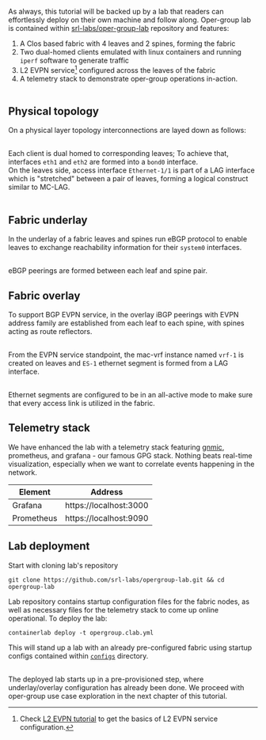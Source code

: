 <script type="text/javascript" src="https://cdn.jsdelivr.net/gh/hellt/drawio-js@main/embed2.js" async></script>

As always, this tutorial will be backed up by a lab that readers can effortlessly deploy on their own machine and follow along. Oper-group lab is contained within [srl-labs/oper-group-lab](https://github.com/srl-labs/opergroup-lab) repository and features:

1. A Clos based fabric with 4 leaves and 2 spines, forming the fabric
2. Two dual-homed clients emulated with linux containers and running `iperf` software to generate traffic
3. L2 EVPN service[^1] configured across the leaves of the fabric
4. A telemetry stack to demonstrate oper-group operations in-action.

<div class="mxgraph" style="max-width:100%;border:1px solid transparent;margin:0 auto; display:block;" data-mxgraph="{&quot;page&quot;:0,&quot;zoom&quot;:3,&quot;highlight&quot;:&quot;#0000ff&quot;,&quot;nav&quot;:true,&quot;check-visible-state&quot;:true,&quot;resize&quot;:true,&quot;url&quot;:&quot;https://raw.githubusercontent.com/srl-labs/learn-srlinux/diagrams/opergroup.drawio&quot;}"></div>

## Physical topology
On a physical layer topology interconnections are layed down as follows:
<div class="mxgraph" style="max-width:100%;border:1px solid transparent;margin:0 auto; display:block;" data-mxgraph="{&quot;page&quot;:5,&quot;zoom&quot;:3,&quot;highlight&quot;:&quot;#0000ff&quot;,&quot;nav&quot;:true,&quot;check-visible-state&quot;:true,&quot;resize&quot;:true,&quot;url&quot;:&quot;https://raw.githubusercontent.com/srl-labs/learn-srlinux/diagrams/opergroup.drawio&quot;}"></div>

Each client is dual homed to corresponding leaves; To achieve that, interfaces `eth1` and `eth2` are formed into a `bond0` interface.  
On the leaves side, access interface `Ethernet-1/1` is part of a LAG interface which is "stretched" between a pair of leaves, forming a logical construct similar to MC-LAG.

<div class="mxgraph" style="max-width:100%;border:1px solid transparent;margin:0 auto; display:block;" data-mxgraph="{&quot;page&quot;:6,&quot;zoom&quot;:3,&quot;highlight&quot;:&quot;#0000ff&quot;,&quot;nav&quot;:true,&quot;check-visible-state&quot;:true,&quot;resize&quot;:true,&quot;url&quot;:&quot;https://raw.githubusercontent.com/srl-labs/learn-srlinux/diagrams/opergroup.drawio&quot;}"></div>

## Fabric underlay
In the underlay of a fabric leaves and spines run eBGP protocol to enable leaves to exchange reachability information for their `system0` interfaces.

<div class="mxgraph" style="max-width:100%;border:1px solid transparent;margin:0 auto; display:block;" data-mxgraph="{&quot;page&quot;:7,&quot;zoom&quot;:3,&quot;highlight&quot;:&quot;#0000ff&quot;,&quot;nav&quot;:true,&quot;check-visible-state&quot;:true,&quot;resize&quot;:true,&quot;url&quot;:&quot;https://raw.githubusercontent.com/srl-labs/learn-srlinux/diagrams/opergroup.drawio&quot;}"></div>

eBGP peerings are formed between each leaf and spine pair.

## Fabric overlay
To support BGP EVPN service, in the overlay iBGP peerings with EVPN address family are established from each leaf to each spine, with spines acting as route reflectors.

<div class="mxgraph" style="max-width:100%;border:1px solid transparent;margin:0 auto; display:block;" data-mxgraph="{&quot;page&quot;:8,&quot;zoom&quot;:3,&quot;highlight&quot;:&quot;#0000ff&quot;,&quot;nav&quot;:true,&quot;check-visible-state&quot;:true,&quot;resize&quot;:true,&quot;url&quot;:&quot;https://raw.githubusercontent.com/srl-labs/learn-srlinux/diagrams/opergroup.drawio&quot;}"></div>

From the EVPN service standpoint, the mac-vrf instance named `vrf-1` is created on leaves and `ES-1` ethernet segment is formed from a LAG interface.

<div class="mxgraph" style="max-width:100%;border:1px solid transparent;margin:0 auto; display:block;" data-mxgraph="{&quot;page&quot;:9,&quot;zoom&quot;:3,&quot;highlight&quot;:&quot;#0000ff&quot;,&quot;nav&quot;:true,&quot;check-visible-state&quot;:true,&quot;resize&quot;:true,&quot;url&quot;:&quot;https://raw.githubusercontent.com/srl-labs/learn-srlinux/diagrams/opergroup.drawio&quot;}"></div>

Ethernet segments are configured to be in an all-active mode to make sure that every access link is utilized in the fabric.

## Telemetry stack
We have enhanced the lab with a telemetry stack featuring [gnmic](https://gnmic.kmrd.dev), prometheus, and grafana - our famous GPG stack. Nothing beats real-time visualization, especially when we want to correlate events happening in the network.

| Element    | Address                |
| ---------- | ---------------------- |
| Grafana    | https://localhost:3000 |
| Prometheus | https://localhost:9090 |


## Lab deployment
Start with cloning lab's repository

```
git clone https://github.com/srl-labs/opergroup-lab.git && cd opergroup-lab
```

Lab repository contains startup configuration files for the fabric nodes, as well as necessary files for the telemetry stack to come up online operational. To deploy the lab:

```
containerlab deploy -t opergroup.clab.yml
```

This will stand up a lab with an already pre-configured fabric using startup configs contained within [`configs`](https://github.com/srl-labs/opergroup-lab/tree/main/configs) directory.

<div class="mxgraph" style="max-width:100%;border:1px solid transparent;margin:0 auto; display:block;" data-mxgraph="{&quot;page&quot;:10,&quot;zoom&quot;:3,&quot;highlight&quot;:&quot;#0000ff&quot;,&quot;nav&quot;:true,&quot;check-visible-state&quot;:true,&quot;resize&quot;:true,&quot;url&quot;:&quot;https://raw.githubusercontent.com/srl-labs/learn-srlinux/diagrams/opergroup.drawio&quot;}"></div>

The deployed lab starts up in a pre-provisioned step, where underlay/overlay configuration has already been done. We proceed with oper-group use case exploration in the next chapter of this tutorial.

[^1]: Check [L2 EVPN tutorial](../../../l2evpn/intro.md) to get the basics of L2 EVPN service configuration.